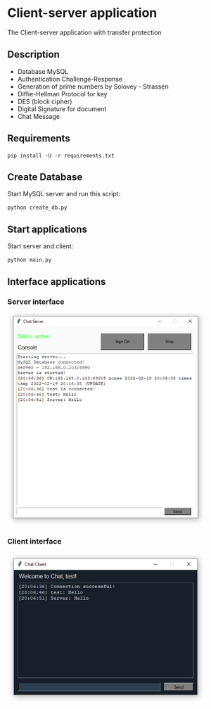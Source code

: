 # Сlient-server application
The Client-server application with transfer protection

## Description
- Database MySQL
- Authentication Challenge-Response
- Generation of prime numbers by Solovey - Strassen
- Diffie-Hellman Protocol for key
- DES (block cipher)
- Digital Signature for document
- Chat Message

## Requirements

```
pip install -U -r requirements.txt
```

## Create Database
Start MySQL server and run this script:
```
python create_db.py
```

## Start applications

Start server and client:
```
python main.py
```

## Interface applications
### Server interface
<img src="/imgs/server.png" alt="drawing" width="450"/>

### Client interface
<img src="/imgs/client.png" alt="drawing" width="450"/>

